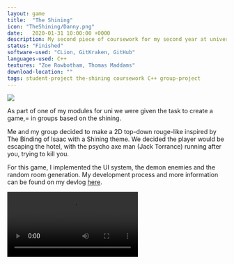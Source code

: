 ```yaml
---
layout: game
title:  "The Shining"
icon: "TheShining/Danny.png"
date:   2020-01-31 10:00:00 +0000
description: My second piece of coursework for my second year at university. A 2D rogue-like game inspired by the movie The Shining.
status: "Finished"
software-used: "CLion, GitKraken, GitHub"
languages-used: C++
textures: "Zoe Rowbotham, Thomas Maddams"
download-location: ""
tags: student-project the-shining coursework C++ group-project
---
```


<img src="{{ site.baseurl }}/assets/TheShining/the_shining_poster.jpg"/>

As part of one of my modules for uni we were given the task to create a game,= in groups based on the shining. 

Me and my group decided to make a 2D top-down rouge-like inspired by The Binding of Isaac with a Shining theme. We decided the player would be escaping the hotel, with the psycho axe man (Jack Torrance) running after you, trying to kill you.

For this game, I implemented the UI system, the demon enemies and the random room generation. My development process and more information can be found on my devlog <a target="_blank" href="https://uwegames-llp.github.io/the-shining-devlog-zar67/">here</a>.

<video controls>
  <source src="{{ site.baseurl }}/assets/TheShining/video.mp4" type="video/mp4">
</video>
